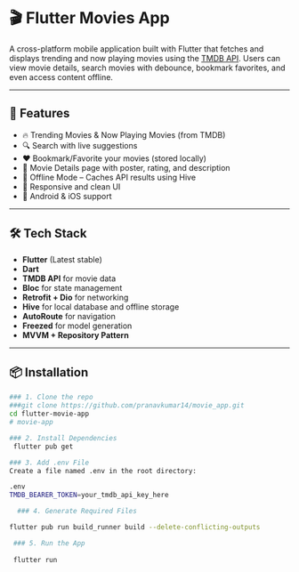 # 🎬 Flutter Movies App

A cross-platform mobile application built with Flutter that fetches and displays trending and now playing movies using the [TMDB API](https://developers.themoviedb.org/3). Users can view movie details, search movies with debounce, bookmark favorites, and even access content offline.

---

## 🚀 Features

- 🔥 Trending Movies & Now Playing Movies (from TMDB)
- 🔍 Search with live suggestions
- ❤️ Bookmark/Favorite your movies (stored locally)
- 📃 Movie Details page with poster, rating, and description
- 📶 Offline Mode – Caches API results using Hive
- 🎨 Responsive and clean UI
- 📱 Android & iOS support

---

## 🛠️ Tech Stack

- **Flutter** (Latest stable)
- **Dart**
- **TMDB API** for movie data
- **Bloc** for state management
- **Retrofit + Dio** for networking
- **Hive** for local database and offline storage
- **AutoRoute** for navigation
- **Freezed** for model generation
- **MVVM + Repository Pattern**

---

## 📦 Installation

```bash
### 1. Clone the repo
###git clone https://github.com/pranavkumar14/movie_app.git
cd flutter-movie-app
# movie-app

### 2. Install Dependencies
 flutter pub get

### 3. Add .env File
Create a file named .env in the root directory:

.env
TMDB_BEARER_TOKEN=your_tmdb_api_key_here

  ### 4. Generate Required Files

flutter pub run build_runner build --delete-conflicting-outputs

 ### 5. Run the App
 
 flutter run

